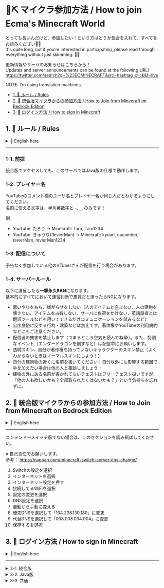 # 💎⛏ マイクラ参加方法 / How to join Ecma's Minecraft World

とっても長いんだけど、参加したい！という方はどうか気合を入れて、すべてをお読みください🙇‍♂️  
It's quite long, but if you're interested in participating, please read through everything without just skimming. 🙇‍♂️

更新情報やサーバのお知らせはこちらから！  
Updates and server announcements can be found at the following URL!  
<https://twitter.com/search?q=%23ECMINECRAFT&src=hashtag_click&f=live>

NOTE: I'm using translation machines.

- [1. 🥒 ルール / Rules](#1--ルール--rules)
- [2. 🥒 統合版マイクラからの参加方法 / How to Join from Minecraft on Bedrock Edition](#2--統合版マイクラからの参加方法--how-to-join-from-minecraft-on-bedrock-edition)
- [3. 🥒 ログイン方法 / How to sign in Minecraft](#3--ログイン方法--how-to-sign-in-minecraft)

## 1. 🥒 ルール / Rules

<details>
<summary>🌟 English here</summary>

### 1-1. Server Specifications
 
Even if accessed with the Bedrock version, this server will work with the Java version of the specification.
 
### 1-2. Player Name
 
As a fundamental requirement, please ensure that the username in the YouTube comment section and the player name are the same person, allowing for easy identification.  

e.g.

- YouTube: Taro → Minecraft: Taro, Taro1234
- YouTube: Jack(Tom) →  Minecraft: Tom, Tom1234, Jack, Jack1234
 
### 1-3. Live Streaming
 
Streamers who are my friends may live stream without notice.

### 1-4. Server Rules 

If you violate any of the following rules, **even once**, you will be subject to immediate and permanent banning..   
In general, if the moderators determine that your behavior is malicious or detrimental in any way, it will be considered a violation.

- Be considerate and do not harass (do not steal people's items, do not destroy people's buildings, do not occupy items, do not overload the server, try to communicate with Japanese and English speakers as much as possible using translation tools and more, etc.)
- Prohibited actions and constructions that violate public order and morals. Please also be mindful of Japanese laws regarding copyright and other legal regulations, as well as the terms and policies of YouTube.
- Do not interfere with the live stream (You can't put a damper on the future plans and current excitement of the live stream.). Also, please avoid special events (such as defeating the Ender Dragon) when playing without Ecma Kawarabe (me).
- Transparent skins and skins featuring characters without proper copyright ownership are not allowed (when in doubt, use a normal skin!).
- Please write your name near your own constructions! If you want to make any modifications that may affect areas beyond your own, be sure to consult with others!
- Chests without names written on them outside of buildings are considered free chests, but please remember to consider the feelings of others, such as "others might want them too" or "the person who put might not want everything to be taken."


</details>

-----

### 1-1. 前提

統合版でアクセスしても、このサーバではJava版の仕様で動作します。

### 1-2. プレイヤー名

YouTubeのコメント欄のユーザ名とプレイヤー名が同じ人だとわかるようにしてください。  
名前に使える文字は、半角英数字と `-`, `_`, のみです！  

例：

- YouTube: たろう → Minecraft: Taro, Taro1234
- YouTube: きゅうり(RevierMan) →  Minecraft: kyuuri, cucumber, revierMan, revierMan1234

### 1-3. 配信について

予告なく参加している他のVTuberさんが配信を行う場合があります。  

### 1-4. サーバールール

以下に違反したら**一撃永久BAN**になります。  
基本的にすべてにおいて運営判断で悪質だと思ったらNGになります。

- 思いやりをもち、嫌がらせをしない（人のアイテムと盗まない、人の建物を壊さない、アイテムを占有しない、サーバに負荷をかけない、英語話者とは翻訳ツールなどを用いてできるだけコミュニケーションを試みるなど）
- 公序良俗に反する行為・建築などは禁止です。著作権やYouTubeの利用規約などにもご注意ください。
- 配信者の妨害を禁止します（つまるところ空気を読んでね😂）。また、特別なイベント（エンダードラゴンを倒すなど）は配信中にお願いします。
- 透明スキン、自分が著作権を持っていないキャラクターのスキン禁止（よくわからないときはノーマルスキンにしよう！）
- 自分の建築物の近くに名前を書いてください！自分以外にも影響する範囲で手を加えたい場合は他の人と相談しましょう！
- 建物の外にある名前が書かれてないチェストはフリーチェスト扱いですが、「他の人も欲しいかも？全部取られたくはないかも？」という気持ちを忘れずに。


## 2. 🥒 統合版マイクラからの参加方法 / How to Join from Minecraft on Bedrock Edition

<details>
  <summary>🌟 English here</summary>
If it's not the Nintendo Switch or Xbox version, skip this section.

\* Please proceed at your own risk.  
Reference： <https://apexminecrafthosting.com/how-to-join-a-bedrock-edition-server-on-xbox-switch/>
  
01. Select "Settings" on your Nintendo Switch.
02. Choose "Internet".
03. Press "Internet Settings".
04. Select the Wi-Fi connection you are currently using.
05. Choose "Change Settings".
06. Select "DNS Settings".
07. Switch from "Automatic" to "Manual".
08. Select "Primary DNS" and change it to "104.238.130.180".
09. Select "Secondary DNS" and change it to "008.008.004.004".
10. Choose "Save".
  
  </details>

-----

ニンテンドースイッチ版でない場合は、このセクションを読み飛ばしてください。  

※ 自己責任でお願いします。  
参考： <https://napoan.com/minecraft-switch-server-dns-change/>

01. Switchの設定を選択
02. インターネットを選択
03. インターネット設定を押す
04. 接続してるWiFiを選択
05. 設定の変更を選択
06. DNS設定を選択
07. 自動から手動に変える
08. 優先DNSを選択して「104.238.130.180」に変更
09. 代替DNSを選択して「008.008.004.004」に変更
10. 保存するを選択

## 3. 🥒 ログイン方法 / How to sign in Minecraft

<details>
<summary>🌟 English here</summary>

<details>
<summary>3-1. Bedrock version</summary>
 
### 3-1-1. Common
  
1. Launch Minecraft.
2. Select "Play".
3. Select "Servers".

### 3-1-2. For only Nitendo Switch version 
  
1. Join any server of your choice. This will bring up the "Server List" screen.
2. Select "Connect to a Server".
3. You will see input fields for "Server Address", "Server Port", "Display Name on Server List", and "Add to Server List".
4. If you see it, you can go to next section (3-3)

#### 3-1-2-1. ⚠ When "Abandoned connection closed" error occurs

Information provided by watage2015

1. Wait for all recommended servers to display ping (exclude 1 or 2 servers if they take too long).
2. After ping is displayed, select and join a random server, then immediately cancel the join. Repeat this process three or more times.
  - If the issue is resolved, proceed to the next chapter
  - If the issue persists:
    1. If the issue persists, restart Minecraft.
    2. Wait for 3 seconds after "Marketplace" becomes selectable. 
    3. Retry 3-1-2-1.

### 3-1-3. For bedrock of other versions

1. Find the "Add Server" button on the bottom of left side
2. Select the button.
3. You will see input fields for "Server Name", "Server Address", and "Server Port".
 
</details>

<details>
<summary>3-2. Java version</summary>

1. Launch Minecraft.
2. Select "Multiplayer".
3. Select "Add Server".
 
</details>

<details>
<summary>3-3. Common</summary>

⚠ Please wait for the day when I will be streaming Minecraft. If you want to participate, please contact me during the Minecraft stream via the chat of the stream.

1. Please follow me [@kawarabeecma](https://twitter.com/KawarabeEcma) Twitter account. When you receive a DM from [@kawarabeecma](https://twitter.com/KawarabeEcma), please send the message "0918Minecraft". They will provide you with the necessary information.
2. Please use the information sent via DM to attempt logging into the server just once. Please note that **the first login attempt will always fail**.
3. If you comment on the YouTube comment section saying "I tried to log in," I will set up the login for you to be able to access it.
4. Please attempt to log in again. Once you are able to log in, you will be able to continue logging in normally from then on.

</details>
</details>

-----

<details>
<summary>3-1. 統合版</summary>

### 3-1-1. 共通

1. マイクラを起動する
2. 「遊ぶ」を選択
3. 「サーバー」を選択

### 3-1-2. ニンテンドースイッチ版の方

#### 3-1-2-1. 特集サーバーに参加する
 
1. どれでもいいので適当なサーバーに参加する

<details>
 <summary>⚠ ここで Abandoned connection closed と出た時</summary>
 
情報提供：watage2015

1. オススメのサーバーの全てpingが表示（1、2個はとても長いので除外）まで待つ
2. pingが表示後適当なサーバーを選択し参加する参加キャンセルをする これを3回以上繰り返す
  - 解決
  - 解決しない場合
    1. 解決しなかった場合はマイクラを再起動
    2. マーケットプレイスが選択可能から3秒まつ
    3. 3-1-2-1をやり直す
</details> 

#### 3-1-2-2. 河童のサーバに接続する
 
1. 「Server List」という画面が出る
2. 「Connect to a Server」を選択
3. 「Server Address」「Server Port」「Display Name on Server List」「Add to Server List」の入力欄が表示される
4. 表示されたら、3-3 へ進む
 
<details>
 <summary>⚠ ここで Abandoned connection closed と出た時</summary>
 
情報提供：watage2015

- server listでConnect to a serverの下にhasunoko world（河童エクマのサーバー）がないのを確認
- あるなら選択
- ないならConnect to a serverを選択
- server address、server portを書いて保存を選択 （SwitchだとAdd to server listをONバーが右側ならok）そして送信
- すぐに反映されない可能性があるので時間をおく すると入れる

##### それでもSwitchで入れない場合

- Switchの設定を開く
- インターネットを選択
- 接続テストを選択
- NATタイプがB、Cだと入れない可能性がある
- インターネット設定を選択
- 設定の変更を選択
- 有線LANルーターなら有線接続を選択
- モデムなら使ってるWiFiを選択
- IPアドレス設定を選択
- 手動に変更
- IPアドレスを変更する必要がある
  - しかしこのIPアドレスはルーターやメーカーによって変わるので調べてもらう
</details> 
 
### 3-1-3. その他の統合版の方

1. 特集サーバーの画面の左側を一番下までスクロールする
2. 「サーバーを追加」を選択
3. 「サーバー名」「サーバーアドレス」「ポート」の入力欄が表示される

</details>

<details>
<summary>3-2. Java版</summary>

1. マイクラを起動する
2. 「マルチプレイ」を選択
3. 「サーバーを追加」を選択

</details>
 

<details>
<summary>3-3. 共通</summary>

⚠ 河童が **「マインクラフトの配信」をしているとき** に「チャットで」教えてね！

1. [@kawarabeecma](https://twitter.com/KawarabeEcma)をフォローしてください。 [@kawarabeecma](https://twitter.com/KawarabeEcma)からDMが来たら、「0918マイクラ参加希望」と送ってください。必要な情報をお知らせします。
2. 送られた情報を使って、サーバに1度だけログインしようとしてください。なお、**初回は必ず失敗**します。
3. YouTubeのコメント欄に「ログインを試しました」とコメントしてくれれば、ログインできるように設定します。
4. 再度ログインしようとしてください。ログインできたら以降は普通にログインできます。

</details>
